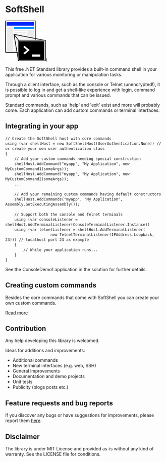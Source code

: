 # SoftShell

![Logo](https://raw.githubusercontent.com/lassenie/SoftShell/d756597f7a28654653d51723fe49dfe08af53796/doc/graphics/Logo.png))

This free .NET Standard library provides a built-in command shell in your application for various monitoring or manipulation tasks.

Through a client interface, such as the console or Telnet (unencrypted!), it is possible to log in and get a shell-like experience with login, command prompt and various commands that can be issued.

Standard commands, such as 'help' and 'exit' exist and more will probably come. Each application can add custom commands or terminal interfaces.

## Integrating in your app

    // Create the SoftShell host with core commands
    using (var shellHost = new SoftShellHost(UserAuthentication.None)) // or create your own user authentication class
    {
        // Add your custom commands needing special construction
        shellHost.AddCommand("myapp", "My Application", new MyCustomCommand1(someArgs));
        shellHost.AddCommand("myapp", "My Application", new MyCustomCommand2(someArgs));
        ...
    
        // Add your remaining custom commands having default constructors
        shellHost.AddCommands("myapp", "My Application", Assembly.GetExecutingAssembly());
    
        // Support both the console and Telnet terminals
        using (var consoleListener = shellHost.AddTerminalListener(ConsoleTerminalListener.Instance))
        using (var telnetListener = shellHost.AddTerminalListener(
                        new TelnetTerminalListener(IPAddress.Loopback, 23))) // localhost port 23 as example
        {
            // While your application runs...
        }
    }

See the ConsoleDemo1 application in the solution for further details.

## Creating custom commands

Besides the core commands that come with SoftShell you can create your own custom commands.

[Read more](doc/CreatingCustomCommands.md)

## Contribution

Any help developing this library is welcomed.

Ideas for additions and improvements:
- Additional commands
- New terminal interfaces (e.g. web, SSH)
- General improvements
- Documentation and demo projects
- Unit tests
- Publicity (blogs posts etc.)

## Feature requests and bug reports

If you discover any bugs or have suggestions for improvements, please report them [here](https://github.com/lassenie/SoftShell/issues).

## Disclaimer

The library is under MIT License and provided as-is without any kind of warranty. See the LICENSE file for conditions.
